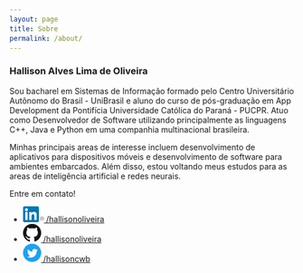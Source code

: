 ```yaml
---
layout: page
title: Sobre
permalink: /about/
---
```


<h3>Hallison Alves Lima de Oliveira</h3>

Sou bacharel em Sistemas de Informação formado pelo Centro Universitário Autônomo do Brasil - UniBrasil e aluno do curso de pós-graduação em App Development da Pontifícia Universidade Católica do Paraná - PUCPR. Atuo como Desenvolvedor de Software utilizando principalmente as linguagens C++, Java e Python em uma companhia multinacional brasileira.

Minhas principais areas de interesse incluem desenvolvimento de aplicativos para dispositivos móveis e desenvolvimento de software para ambientes embarcados. Além disso, estou voltando meus estudos para as areas de inteligência artificial e redes neurais.

Entre em contato!

<ul>
    <li class="social-media">
        <a href="https://www.linkedin.com/in/hallisonoliveira">
            <img src="/src/images/linkedin-color.png" />
             /hallisonoliveira
        </a>
    </li>
    <li class="social-media">
        <a href="https://github.com/hallisonoliveira">
            <img src="/src/images/github-black.png" />
            /hallisonoliveira
        </a>
    </li>
    <li class="social-media">
        <a href="https://twitter.com/hallisoncwb">
            <img src="/src/images/twitter-color.png" />
            /hallisoncwb
        </a>
    </li>
</ul>
